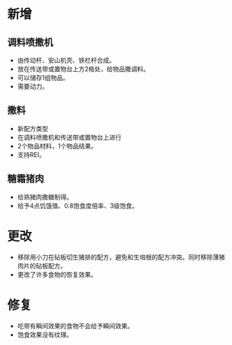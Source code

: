 # 新增
## 调料喷撒机
- 由传动杆、安山机壳、铁栏杆合成。
- 放在传送带或置物台上方2格处，给物品撒调料。
- 可以储存1组物品。
- 需要动力。
## 撒料
- 新配方类型
- 在调料喷撒机和传送带或置物台上进行
- 2个物品材料，1个物品结果。
- 支持REI。
## 糖霜猪肉
- 给熟猪肉撒糖制得。
- 给予4点饥饿值、0.8饱食度倍率、3级饱食。
# 更改
- 移除用小刀在砧板切生猪排的配方，避免和生培根的配方冲突。同时移除薄猪肉片的砧板配方。
- 更改了许多食物的恢复效果。
# 修复
- 吃带有瞬间效果的食物不会给予瞬间效果。
- 饱食效果没有纹理。